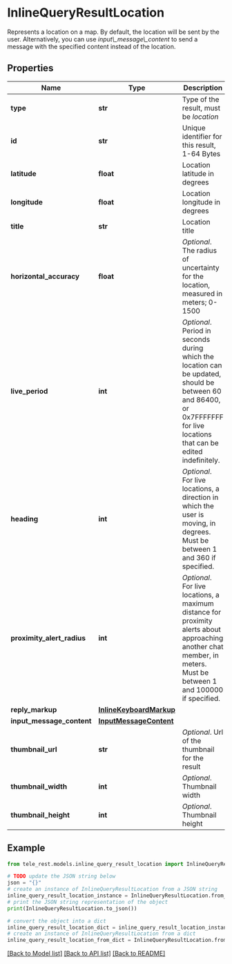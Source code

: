 # InlineQueryResultLocation

Represents a location on a map. By default, the location will be sent by the user. Alternatively, you can use *input\\_message\\_content* to send a message with the specified content instead of the location.

## Properties

Name | Type | Description | Notes
------------ | ------------- | ------------- | -------------
**type** | **str** | Type of the result, must be *location* | [default to 'location']
**id** | **str** | Unique identifier for this result, 1-64 Bytes | 
**latitude** | **float** | Location latitude in degrees | 
**longitude** | **float** | Location longitude in degrees | 
**title** | **str** | Location title | 
**horizontal_accuracy** | **float** | *Optional*. The radius of uncertainty for the location, measured in meters; 0-1500 | [optional] 
**live_period** | **int** | *Optional*. Period in seconds during which the location can be updated, should be between 60 and 86400, or 0x7FFFFFFF for live locations that can be edited indefinitely. | [optional] 
**heading** | **int** | *Optional*. For live locations, a direction in which the user is moving, in degrees. Must be between 1 and 360 if specified. | [optional] 
**proximity_alert_radius** | **int** | *Optional*. For live locations, a maximum distance for proximity alerts about approaching another chat member, in meters. Must be between 1 and 100000 if specified. | [optional] 
**reply_markup** | [**InlineKeyboardMarkup**](InlineKeyboardMarkup.md) |  | [optional] 
**input_message_content** | [**InputMessageContent**](InputMessageContent.md) |  | [optional] 
**thumbnail_url** | **str** | *Optional*. Url of the thumbnail for the result | [optional] 
**thumbnail_width** | **int** | *Optional*. Thumbnail width | [optional] 
**thumbnail_height** | **int** | *Optional*. Thumbnail height | [optional] 

## Example

```python
from tele_rest.models.inline_query_result_location import InlineQueryResultLocation

# TODO update the JSON string below
json = "{}"
# create an instance of InlineQueryResultLocation from a JSON string
inline_query_result_location_instance = InlineQueryResultLocation.from_json(json)
# print the JSON string representation of the object
print(InlineQueryResultLocation.to_json())

# convert the object into a dict
inline_query_result_location_dict = inline_query_result_location_instance.to_dict()
# create an instance of InlineQueryResultLocation from a dict
inline_query_result_location_from_dict = InlineQueryResultLocation.from_dict(inline_query_result_location_dict)
```
[[Back to Model list]](../README.md#documentation-for-models) [[Back to API list]](../README.md#documentation-for-api-endpoints) [[Back to README]](../README.md)


